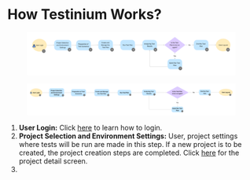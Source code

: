 # How Testinium Works?

<figure><img src="../.gitbook/assets/Untitled.jpg" alt=""><figcaption></figcaption></figure>



<figure><img src="../.gitbook/assets/Untitled (1).jpg" alt=""><figcaption></figcaption></figure>

1. **User Login:** Click [here](../login/login/login-screen.md) to learn how to login.
2. **Project Selection and Environment Settings:**  User, project settings where tests will be run are made in this step. If a new project is to be created, the project creation steps are completed. Click [here](../projects/projects/) for the project detail screen.
3.
